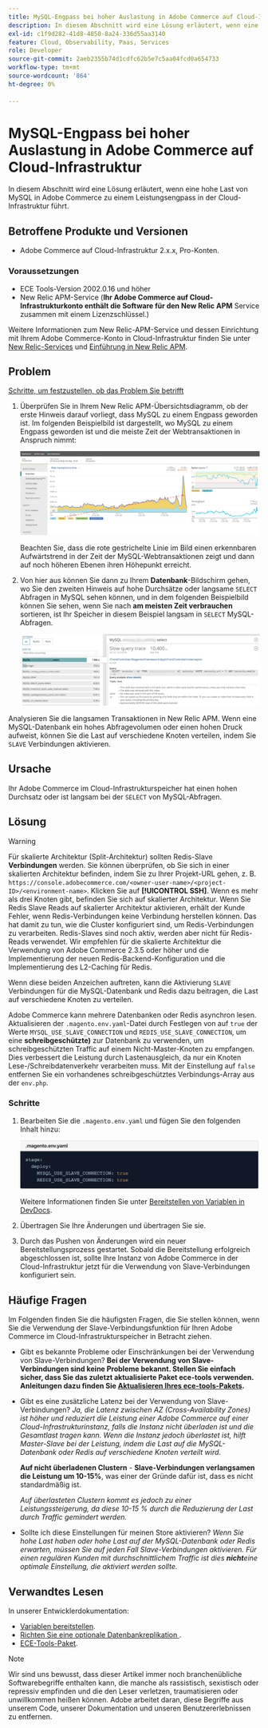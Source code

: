 ```yaml
---
title: MySQL-Engpass bei hoher Auslastung in Adobe Commerce auf Cloud-Infrastruktur
description: In diesem Abschnitt wird eine Lösung erläutert, wenn eine hohe Last von MySQL in Adobe Commerce zu einem Leistungsengpass in der Cloud-Infrastruktur führt.
exl-id: c1f9d282-41d8-4850-8a24-336d55aa3140
feature: Cloud, Observability, Paas, Services
role: Developer
source-git-commit: 2aeb2355b74d1cdfc62b5e7c5aa04fcd0a654733
workflow-type: tm+mt
source-wordcount: '864'
ht-degree: 0%

---
```


# MySQL-Engpass bei hoher Auslastung in Adobe Commerce auf Cloud-Infrastruktur

In diesem Abschnitt wird eine Lösung erläutert, wenn eine hohe Last von MySQL in Adobe Commerce zu einem Leistungsengpass in der Cloud-Infrastruktur führt.

## Betroffene Produkte und Versionen

* Adobe Commerce auf Cloud-Infrastruktur 2.x.x, Pro-Konten.

### Voraussetzungen

* ECE Tools-Version 2002.0.16 und höher
* New Relic APM-Service (**Ihr Adobe Commerce auf Cloud-Infrastrukturkonto enthält die Software für den New Relic APM** Service zusammen mit einem Lizenzschlüssel.)

Weitere Informationen zum New Relic-APM-Service und dessen Einrichtung mit Ihrem Adobe Commerce-Konto in Cloud-Infrastruktur finden Sie unter [New Relic-Services](https://experienceleague.adobe.com/en/docs/commerce-cloud-service/user-guide/monitor/new-relic/new-relic-service) und [Einführung in New Relic APM](https://docs.newrelic.com/docs/apm/new-relic-apm/getting-started/introduction-apm/).

## Problem

<u>Schritte, um festzustellen, ob das Problem Sie betrifft</u>

1. Überprüfen Sie in Ihrem New Relic APM-Übersichtsdiagramm, ob der erste Hinweis darauf vorliegt, dass MySQL zu einem Engpass geworden ist. Im folgenden Beispielbild ist dargestellt, wo MySQL zu einem Engpass geworden ist und die meiste Zeit der Webtransaktionen in Anspruch nimmt:

   ![KB-372_image002.png](assets/KB-372_image002.png)

   Beachten Sie, dass die rote gestrichelte Linie im Bild einen erkennbaren Aufwärtstrend in der Zeit der MySQL-Webtransaktionen zeigt und dann auf noch höheren Ebenen ihren Höhepunkt erreicht.
1. Von hier aus können Sie dann zu Ihrem **Datenbank**-Bildschirm gehen, wo Sie den zweiten Hinweis auf hohe Durchsätze oder langsame `SELECT` Abfragen in MySQL sehen können, und in dem folgenden Beispielbild können Sie sehen, wenn Sie nach **am meisten Zeit verbrauchen** sortieren, ist Ihr Speicher in diesem Beispiel langsam in `SELECT` MySQL-Abfragen.

   ![KB-372_image003_blurredExtension.png](assets/KB-372_image003_BlurredExtension.png)

Analysieren Sie die langsamen Transaktionen in New Relic APM. Wenn eine MySQL-Datenbank ein hohes Abfragevolumen oder einen hohen Druck aufweist, können Sie die Last auf verschiedene Knoten verteilen, indem Sie `SLAVE` Verbindungen aktivieren.

## Ursache

Ihr Adobe Commerce im Cloud-Infrastrukturspeicher hat einen hohen Durchsatz oder ist langsam bei der `SELECT` von MySQL-Abfragen.

## Lösung

>[!WARNING]
>
>Für skalierte Architektur (Split-Architektur) sollten Redis-Slave **Verbindungen** werden. Sie können überprüfen, ob Sie sich in einer skalierten Architektur befinden, indem Sie zu Ihrer Projekt-URL gehen, z. B. `https://console.adobecommerce.com/<owner-user-name>/<project-ID>/<environment-name>`. Klicken Sie auf **[!UICONTROL SSH]**. Wenn es mehr als drei Knoten gibt, befinden Sie sich auf skalierter Architektur. Wenn Sie Redis Slave Reads auf skalierter Architektur aktivieren, erhält der Kunde Fehler, wenn Redis-Verbindungen keine Verbindung herstellen können. Das hat damit zu tun, wie die Cluster konfiguriert sind, um Redis-Verbindungen zu verarbeiten. Redis-Slaves sind noch aktiv, werden aber nicht für Redis-Reads verwendet. Wir empfehlen für die skalierte Architektur die Verwendung von Adobe Commerce 2.3.5 oder höher und die Implementierung der neuen Redis-Backend-Konfiguration und die Implementierung des L2-Caching für Redis.

Wenn diese beiden Anzeichen auftreten, kann die Aktivierung `SLAVE` Verbindungen für die MySQL-Datenbank und Redis dazu beitragen, die Last auf verschiedene Knoten zu verteilen.

Adobe Commerce kann mehrere Datenbanken oder Redis asynchron lesen. Aktualisieren der `.magento.env.yaml`-Datei durch Festlegen von auf `true` der Werte `MYSQL_USE_SLAVE_CONNECTION` und `REDIS_USE_SLAVE_CONNECTION`, um eine **schreibgeschützte)** zur Datenbank zu verwenden, um schreibgeschützten Traffic auf einem Nicht-Master-Knoten zu empfangen. Dies verbessert die Leistung durch Lastenausgleich, da nur ein Knoten Lese-/Schreibdatenverkehr verarbeiten muss. Mit der Einstellung auf `false` entfernen Sie ein vorhandenes schreibgeschütztes Verbindungs-Array aus der `env.php`.

### Schritte

1. Bearbeiten Sie die `.magento.env.yaml` und fügen Sie den folgenden Inhalt hinzu:

   ![KB-372_image004.png](assets/KB-372_image004.png)

   Weitere Informationen finden Sie unter [Bereitstellen von Variablen in DevDocs](https://experienceleague.adobe.com/en/docs/commerce-cloud-service/user-guide/configure/env/stage/variables-deploy#mysql_use_slave_connection).

1. Übertragen Sie Ihre Änderungen und übertragen Sie sie.
1. Durch das Pushen von Änderungen wird ein neuer Bereitstellungsprozess gestartet. Sobald die Bereitstellung erfolgreich abgeschlossen ist, sollte Ihre Instanz von Adobe Commerce in der Cloud-Infrastruktur jetzt für die Verwendung von Slave-Verbindungen konfiguriert sein.

## Häufige Fragen

Im Folgenden finden Sie die häufigsten Fragen, die Sie stellen können, wenn Sie die Verwendung der Slave-Verbindungsfunktion für Ihren Adobe Commerce im Cloud-Infrastrukturspeicher in Betracht ziehen.

* Gibt es bekannte Probleme oder Einschränkungen bei der Verwendung von Slave-Verbindungen? **Bei der Verwendung von Slave-Verbindungen sind keine Probleme bekannt. Stellen Sie einfach sicher, dass Sie das zuletzt aktualisierte Paket ece-tools verwenden. Anleitungen dazu finden Sie [Aktualisieren Ihres ece-tools-Pakets](https://experienceleague.adobe.com/en/docs/commerce-cloud-service/user-guide/dev-tools/ece-tools/update-package).**
* Gibt es eine zusätzliche Latenz bei der Verwendung von Slave-Verbindungen? *Ja, die Latenz zwischen AZ (Cross-Availability Zones) ist höher und reduziert die Leistung einer Adobe Commerce auf einer Cloud-Infrastrukturinstanz, falls die Instanz nicht überladen ist und die Gesamtlast tragen kann. Wenn die Instanz jedoch überlastet ist, hilft Master-Slave bei der Leistung, indem die Last auf die MySQL-Datenbank oder Redis auf verschiedene Knoten verteilt wird.*

  **Auf nicht überladenen Clustern** - **Slave-Verbindungen verlangsamen die Leistung um 10-15%**, was einer der Gründe dafür ist, dass es nicht standardmäßig ist.

  *Auf überlasteten Clustern kommt es jedoch zu einer Leistungssteigerung, da diese 10-15 % durch die Reduzierung der Last durch Traffic gemindert werden.*
* Sollte ich diese Einstellungen für meinen Store aktivieren? *Wenn Sie hohe Last haben oder hohe Last auf der MySQL-Datenbank oder Redis erwarten, müssen Sie auf jeden Fall Slave-Verbindungen aktivieren. Für einen regulären Kunden mit durchschnittlichem Traffic ist dies **nicht**eine optimale Einstellung, die aktiviert werden sollte.*

## Verwandtes Lesen

In unserer Entwicklerdokumentation:

* [Variablen bereitstellen](https://experienceleague.adobe.com/en/docs/commerce-cloud-service/user-guide/configure/env/stage/variables-deploy).
* [Richten Sie eine optionale Datenbankreplikation ](https://experienceleague.adobe.com/en/docs/commerce-operations/configuration-guide/storage/split-db/multi-master-replication).
* [ECE-Tools-Paket](https://experienceleague.adobe.com/en/docs/commerce-cloud-service/user-guide/dev-tools/ece-tools/package-overview).

>[!NOTE]
>
>Wir sind uns bewusst, dass dieser Artikel immer noch branchenübliche Softwarebegriffe enthalten kann, die manche als rassistisch, sexistisch oder repressiv empfinden und die den Leser verletzen, traumatisieren oder unwillkommen heißen können. Adobe arbeitet daran, diese Begriffe aus unserem Code, unserer Dokumentation und unseren Benutzererlebnissen zu entfernen.
